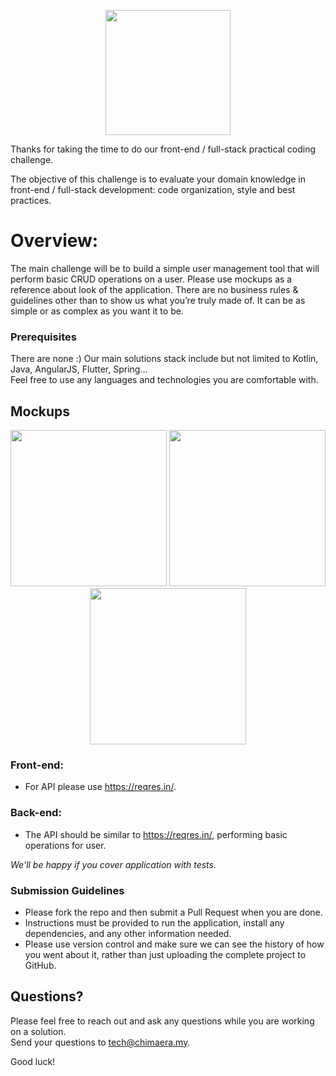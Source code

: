
<p align="center">
  <img src="https://globalline.my/static/logo.png" width="200">
</p>


Thanks for taking the time to do our front-end / full-stack practical coding challenge.

The objective of this challenge is to evaluate your domain knowledge in front-end / full-stack development: code organization, style and best practices.

# Overview:
The main challenge will be to build a simple user management tool that will perform basic CRUD operations on a user. Please use mockups as a reference 
about look of the application. There are no business rules & guidelines other than to show us what you’re truly made of. It can be as simple or as complex as you want it to be.

### Prerequisites
There are none :) Our main solutions stack include but not limited to Kotlin, Java, AngularJS, Flutter, Spring...  
Feel free to use any languages and technologies you are comfortable with.

## Mockups
<p align="center">
  <img src="https://globalline.my/static/1.jpg" width="250">
  <img src="https://globalline.my/static/2.jpg" width="250">
  <img src="https://globalline.my/static/3.jpg" width="250">
</p>

### Front-end:
- For API please use https://reqres.in/.

### Back-end:
- The API should be similar to https://reqres.in/, performing basic operations for user.

_We'll be happy if you cover application with tests._

### Submission Guidelines
- Please fork the repo and then submit a Pull Request when you are done.
- Instructions must be provided to run the application, install any dependencies, and any other information needed.
- Please use version control and make sure we can see the history of how you went about it, rather than just uploading the complete project to GitHub.

## Questions? ###
Please feel free to reach out and ask any questions while you are working on a solution.  
Send your questions to [tech@chimaera.my](mailto:tech@chimaera.my).  
  
  
Good luck!




  
